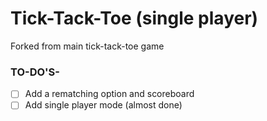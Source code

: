 
# Tick-Tack-Toe (single player)
Forked from main tick-tack-toe game

### TO-DO'S-

-[ ]  Add a rematching option and scoreboard
-[ ]  Add single player mode (almost done)
